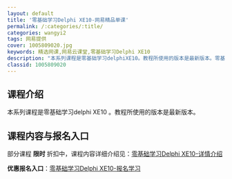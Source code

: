 ```yaml
---
layout: default
title: '零基础学习Delphi XE10-网易精品单课'
permalink: /:categories/:title/
categories: wangyi2
tags: 网易提供
cover: 1005809020.jpg
keywords: 精选网课,网易云课堂,零基础学习Delphi XE10
description: "本系列课程是零基础学习delphiXE10。教程所使用的版本是最新版本。零基础学习DelphiXE10"
classid: 1005809020
---
```


## 课程介绍

本系列课程是零基础学习delphi XE10 。教程所使用的版本是最新版本。

## 课程内容与报名入口

部分课程 **限时** 折扣中，课程内容详细介绍见：[零基础学习Delphi XE10-详情介绍](https://study.163.com/course/introduction/1005809020.htm?share=1&shareId=1025206652&utm_campaign=share&utm_medium=iphoneShare&utm_source=&utm_u=1025206652)

**优惠报名入口**：[零基础学习Delphi XE10-报名学习](https://study.163.com/course/introduction/1005809020.htm?share=1&shareId=1025206652&utm_campaign=share&utm_medium=iphoneShare&utm_source=&utm_u=1025206652)

